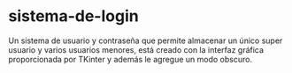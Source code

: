 # sistema-de-login
Un sistema de usuario y contraseña que permite almacenar un único super usuario y varios usuarios menores, está creado con la interfaz gráfica proporcionada por TKinter y además le agregue un modo obscuro.
